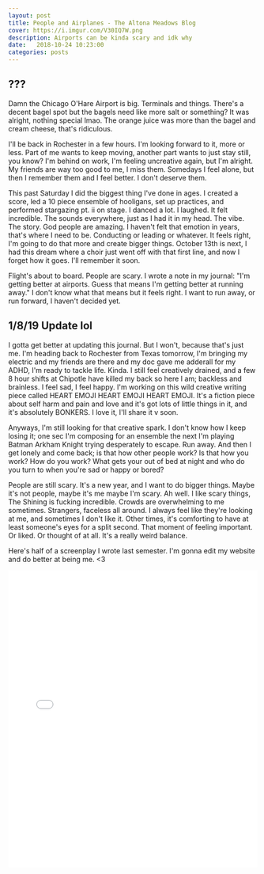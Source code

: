 ```yaml
---
layout: post
title: People and Airplanes - The Altona Meadows Blog
cover: https://i.imgur.com/V30IQ7W.png
description: Airports can be kinda scary and idk why
date:   2018-10-24 10:23:00
categories: posts
---
```

## ???

Damn the Chicago O'Hare Airport is big. Terminals and things. There's a decent bagel spot but the bagels need like more salt or something? It was alright, nothing special lmao. The orange juice was more than the bagel and cream cheese, that's ridiculous.

I'll be back in Rochester in a few hours. I'm looking forward to it, more or less. Part of me wants to keep moving, another part wants to just stay still, you know? I'm behind on work, I'm feeling uncreative again, but I'm alright. My friends are way too good to me, I miss them. Somedays I feel alone, but then I remember them and I feel better. I don't deserve them.

This past Saturday I did the biggest thing I've done in ages. I created a score, led a 10 piece ensemble of hooligans, set up practices, and performed stargazing pt. ii on stage. I danced a lot. I laughed. It felt incredible. The sounds everywhere, just as I had it in my head. The vibe. The story. God people are amazing. I haven't felt that emotion in years, that's where I need to be. Conducting or leading or whatever. It feels right, I'm going to do that more and create bigger things. October 13th is next, I had this dream where a choir just went off with that first line, and now I forget how it goes. I'll remember it soon.

Flight's about to board. People are scary. I wrote a note in my journal: "I'm getting better at airports. Guess that means I'm getting better at running away." I don't know what that means but it feels right. I want to run away, or run forward, I haven't decided yet.

## 1/8/19 Update lol

I gotta get better at updating this journal. But I won't, because that's just me. I'm heading back to Rochester from Texas tomorrow, I'm bringing my electric and my friends are there and my doc gave me adderall for my ADHD, I'm ready to tackle life. Kinda. I still feel creatively drained, and a few 8 hour shifts at Chipotle have killed my back so here I am; backless and brainless. I feel sad, I feel happy. I'm working on this wild creative writing piece called HEART EMOJI HEART EMOJI HEART EMOJI. It's a fiction piece about self harm and pain and love and it's got lots of little things in it, and it's absolutely BONKERS. I love it, I'll share it v soon.

Anyways, I'm still looking for that creative spark. I don't know how I keep losing it; one sec I'm composing for an ensemble the next I'm playing Batman Arkham Knight trying desperately to escape. Run away. And then I get lonely and come back; is that how other people work? Is that how you work? How do you work? What gets your out of bed at night and who do you turn to when you're sad or happy or bored?

People are still scary. It's a new year, and I want to do bigger things. Maybe it's not people, maybe it's me maybe I'm scary. Ah well. I like scary things, The Shining is fucking incredible. Crowds are overwhelming to me sometimes. Strangers, faceless all around. I always feel like they're looking at me, and sometimes I don't like it. Other times, it's comforting to have at least someone's eyes for a split second. That moment of feeling important. Or liked. Or thought of at all. It's a really weird balance.

Here's half of a screenplay I wrote last semester. I'm gonna edit my website and do better at being me. <3

<embed src="{{ site.baseurl }}/media/americanidol.pdf" type="application/pdf" width="100%" height="600px" />
